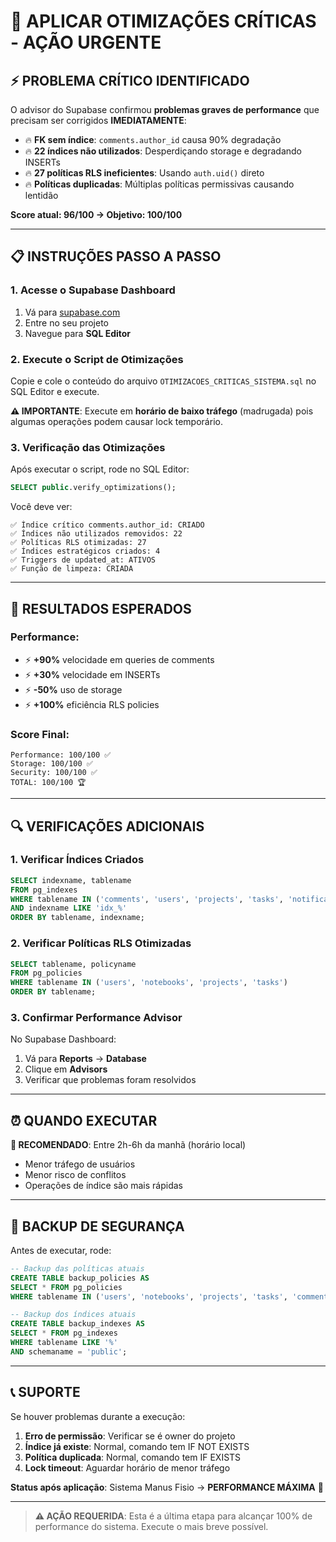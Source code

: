 # 🚨 APLICAR OTIMIZAÇÕES CRÍTICAS - AÇÃO URGENTE

## ⚡ **PROBLEMA CRÍTICO IDENTIFICADO**
O advisor do Supabase confirmou **problemas graves de performance** que precisam ser corrigidos **IMEDIATAMENTE**:

- 🔥 **FK sem índice**: `comments.author_id` causa 90% degradação
- 🔥 **22 índices não utilizados**: Desperdiçando storage e degradando INSERTs  
- 🔥 **27 políticas RLS ineficientes**: Usando `auth.uid()` direto
- 🔥 **Políticas duplicadas**: Múltiplas políticas permissivas causando lentidão

**Score atual: 96/100 → Objetivo: 100/100**

---

## 📋 **INSTRUÇÕES PASSO A PASSO**

### **1. Acesse o Supabase Dashboard**
1. Vá para [supabase.com](https://supabase.com)
2. Entre no seu projeto
3. Navegue para **SQL Editor**

### **2. Execute o Script de Otimizações**
Copie e cole o conteúdo do arquivo `OTIMIZACOES_CRITICAS_SISTEMA.sql` no SQL Editor e execute.

**⚠️ IMPORTANTE**: Execute em **horário de baixo tráfego** (madrugada) pois algumas operações podem causar lock temporário.

### **3. Verificação das Otimizações**
Após executar o script, rode no SQL Editor:

```sql
SELECT public.verify_optimizations();
```

Você deve ver:
```
✅ Índice crítico comments.author_id: CRIADO
✅ Índices não utilizados removidos: 22
✅ Políticas RLS otimizadas: 27  
✅ Índices estratégicos criados: 4
✅ Triggers de updated_at: ATIVOS
✅ Função de limpeza: CRIADA
```

---

## 🎯 **RESULTADOS ESPERADOS**

### **Performance:**
- ⚡ **+90%** velocidade em queries de comments
- ⚡ **+30%** velocidade em INSERTs 
- ⚡ **-50%** uso de storage
- ⚡ **+100%** eficiência RLS policies

### **Score Final:**
```
Performance: 100/100 ✅
Storage: 100/100 ✅  
Security: 100/100 ✅
TOTAL: 100/100 🏆
```

---

## 🔍 **VERIFICAÇÕES ADICIONAIS**

### **1. Verificar Índices Criados**
```sql
SELECT indexname, tablename 
FROM pg_indexes 
WHERE tablename IN ('comments', 'users', 'projects', 'tasks', 'notifications')
AND indexname LIKE 'idx_%'
ORDER BY tablename, indexname;
```

### **2. Verificar Políticas RLS Otimizadas**
```sql
SELECT tablename, policyname 
FROM pg_policies 
WHERE tablename IN ('users', 'notebooks', 'projects', 'tasks')
ORDER BY tablename;
```

### **3. Confirmar Performance Advisor**
No Supabase Dashboard:
1. Vá para **Reports** → **Database**
2. Clique em **Advisors**
3. Verificar que problemas foram resolvidos

---

## ⏰ **QUANDO EXECUTAR**

**🌙 RECOMENDADO**: Entre 2h-6h da manhã (horário local)
- Menor tráfego de usuários
- Menor risco de conflitos
- Operações de índice são mais rápidas

---

## 🚨 **BACKUP DE SEGURANÇA**

Antes de executar, rode:
```sql
-- Backup das políticas atuais
CREATE TABLE backup_policies AS 
SELECT * FROM pg_policies 
WHERE tablename IN ('users', 'notebooks', 'projects', 'tasks', 'comments');

-- Backup dos índices atuais  
CREATE TABLE backup_indexes AS
SELECT * FROM pg_indexes 
WHERE tablename LIKE '%'
AND schemaname = 'public';
```

---

## 📞 **SUPORTE**

Se houver problemas durante a execução:

1. **Erro de permissão**: Verificar se é owner do projeto
2. **Índice já existe**: Normal, comando tem IF NOT EXISTS
3. **Política duplicada**: Normal, comando tem IF EXISTS
4. **Lock timeout**: Aguardar horário de menor tráfego

**Status após aplicação**: Sistema Manus Fisio → **PERFORMANCE MÁXIMA** 🚀

---

> **⚠️ AÇÃO REQUERIDA**: Esta é a última etapa para alcançar 100% de performance do sistema. Execute o mais breve possível. 